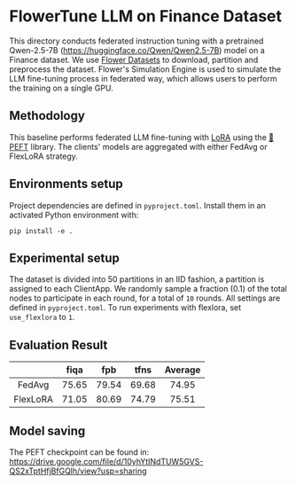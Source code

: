 # FlowerTune LLM on Finance Dataset

This directory conducts federated instruction tuning with a pretrained Qwen-2.5-7B (https://huggingface.co/Qwen/Qwen2.5-7B) model on a Finance dataset.
We use [Flower Datasets](https://flower.dev/docs/datasets/) to download, partition and preprocess the dataset.
Flower's Simulation Engine is used to simulate the LLM fine-tuning process in federated way,
which allows users to perform the training on a single GPU.


## Methodology

This baseline performs federated LLM fine-tuning with [LoRA](https://arxiv.org/pdf/2106.09685) using the [🤗PEFT](https://huggingface.co/docs/peft/en/index) library.
The clients' models are aggregated with either FedAvg or FlexLoRA strategy. 

## Environments setup

Project dependencies are defined in `pyproject.toml`. Install them in an activated Python environment with:

```shell
pip install -e .
```

## Experimental setup

The dataset is divided into 50 partitions in an IID fashion, a partition is assigned to each ClientApp.
We randomly sample a fraction (0.1) of the total nodes to participate in each round, for a total of `10` rounds.
All settings are defined in `pyproject.toml`. To run experiments with flexlora, set `use_flexlora` to `1`.

## Evaluation Result


|          | fiqa  |  fpb  | tfns  | Average |
|:--------:|:-----:|:-----:|:-----:|:-------:|
|  FedAvg  | 75.65 | 79.54 | 69.68 |  74.95  |
| FlexLoRA | 71.05 | 80.69 | 74.79 |  75.51  |


## Model saving

The PEFT checkpoint can be found in: https://drive.google.com/file/d/10yhYtINdTUW5GVS-QS2xTptHfjBfGQlh/view?usp=sharing


